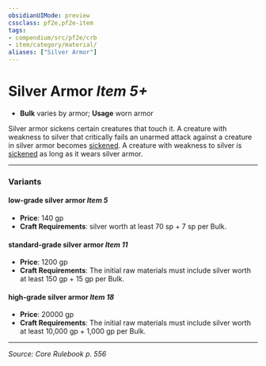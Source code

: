 ```yaml
---
obsidianUIMode: preview
cssclass: pf2e,pf2e-item
tags:
- compendium/src/pf2e/crb
- item/category/material/
aliases: ["Silver Armor"]
---
```

# Silver Armor *Item 5+*  

- **Bulk** varies by armor; **Usage** worn armor

Silver armor sickens certain creatures that touch it. A creature with weakness to silver that critically fails an unarmed attack against a creature in silver armor becomes [sickened](rules/conditions.md#Sickened). A creature with weakness to silver is [sickened](rules/conditions.md#Sickened) as long as it wears silver armor.

---
### Variants

#### low-grade silver armor *Item 5*

- **Price**: 140 gp
- **Craft Requirements**: silver worth at least 70 sp + 7 sp per Bulk.

#### standard-grade silver armor *Item 11*

- **Price**: 1200 gp
- **Craft Requirements**: The initial raw materials must include silver worth at least 150 gp + 15 gp per Bulk.

#### high-grade silver armor *Item 18*

- **Price**: 20000 gp
- **Craft Requirements**: The initial raw materials must include silver worth at least 10,000 gp + 1,000 gp per Bulk.

---
*Source: Core Rulebook p. 556*